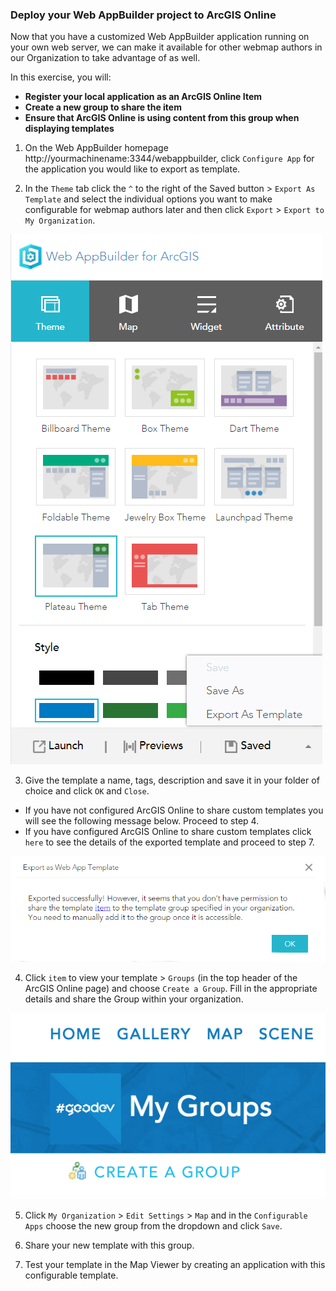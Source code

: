 ### Deploy your Web AppBuilder project to ArcGIS Online

Now that you have a customized Web AppBuilder application running on your own web server, we can make it available for other webmap authors in our Organization to take advantage of as well.

In this exercise, you will:
* **Register your local application as an ArcGIS Online Item**
* **Create a new group to share the item**
* **Ensure that ArcGIS Online is using content from this group when displaying templates**

1. On the Web AppBuilder homepage http://yourmachinename:3344/webappbuilder, click `Configure App` for the application you would like to export as template.

2. In the `Theme` tab click the `^` to the right of the Saved button > `Export As Template` and select the individual options you want to make configurable for webmap authors later and then click `Export` > `Export to My Organization`.

  ![export template](step_2.png)

3. Give the template a name, tags, description and save it in your folder of choice and click `OK` and `Close`.
    
  * If you have not configured ArcGIS Online to share custom templates you will see the following message below. Proceed to step 4. 
  * If you have configured ArcGIS Online to share custom templates click `here` to see the details of the exported template and proceed to step 7.  

  ![succesful export template](step_3.png)

4.  Click `item` to view your template > `Groups` (in the top header of the ArcGIS Online page) and choose `Create a Group`.  Fill in the appropriate details and share the Group within your organization.
  
  ![export template](step_4.png)

5. Click `My Organization` > `Edit Settings` > `Map` and in the `Configurable Apps` choose the new group from the dropdown and click `Save`.

6. Share your new template with this group.

7. Test your template in the Map Viewer by creating an application with this configurable template.
